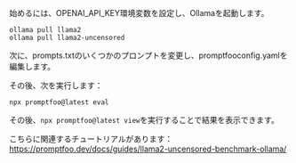 始めるには、OPENAI_API_KEY環境変数を設定し、Ollamaを起動します。

```
ollama pull llama2
ollama pull llama2-uncensored
```

次に、prompts.txtのいくつかのプロンプトを変更し、promptfooconfig.yamlを編集します。

その後、次を実行します：

```
npx promptfoo@latest eval
```

その後、`npx promptfoo@latest view`を実行することで結果を表示できます。

こちらに関連するチュートリアルがあります：https://promptfoo.dev/docs/guides/llama2-uncensored-benchmark-ollama/
